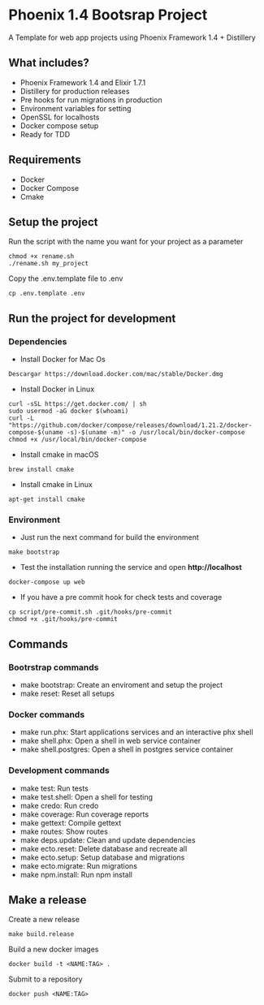 # Phoenix 1.4 Bootsrap Project

A Template for web app projects using Phoenix Framework 1.4 + Distillery

## What includes?

- Phoenix Framework 1.4 and Elixir 1.7.1
- Distillery for production releases
- Pre hooks for run migrations in production
- Environment variables for setting
- OpenSSL for localhosts
- Docker compose setup
- Ready for TDD

## Requirements

- Docker
- Docker Compose
- Cmake

## Setup the project

Run the script with the name you want for your project as a parameter
```
chmod +x rename.sh
./rename.sh my_project
```

Copy the .env.template file to .env
```
cp .env.template .env
```

## Run the project for development

### Dependencies

- Install Docker for Mac Os

```shell
Descargar https://download.docker.com/mac/stable/Docker.dmg
```

- Install Docker in Linux

```shell
curl -sSL https://get.docker.com/ | sh
sudo usermod -aG docker $(whoami)
curl -L "https://github.com/docker/compose/releases/download/1.21.2/docker-compose-$(uname -s)-$(uname -m)" -o /usr/local/bin/docker-compose
chmod +x /usr/local/bin/docker-compose

```

- Install cmake in macOS

```shell
brew install cmake
```

- Install cmake in Linux

```shell
apt-get install cmake
```

### Environment

- Just run the next command for build the environment

```shell
make bootstrap
```

- Test the installation running the service and open **http://localhost**

```shell
docker-compose up web
```

- If you have a pre commit hook for check tests and coverage

```shell
cp script/pre-commit.sh .git/hooks/pre-commit
chmod +x .git/hooks/pre-commit
```

## Commands

### Bootrstrap commands

- make bootstrap: Create an enviroment and setup the project
- make reset: Reset all setups

### Docker commands

- make run.phx: Start applications services and an interactive phx shell
- make shell.phx: Open a shell in web service container
- make shell.postgres: Open a shell in postgres service container

### Development commands

- make test: Run tests
- make test.shell: Open a shell for testing
- make credo: Run credo
- make coverage: Run coverage reports
- make gettext: Compile gettext
- make routes: Show routes
- make deps.update: Clean and update dependencies
- make ecto.reset: Delete database and recreate all
- make ecto.setup: Setup database and migrations
- make ecto.migrate: Run migrations
- make npm.install: Run npm install

## Make a release

Create a new release

    make build.release

Build a new docker images

    docker build -t <NAME:TAG> .

Submit to a repository

    docker push <NAME:TAG>
